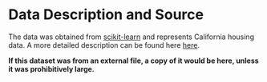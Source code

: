 # Data Description and Source
The data was obtained from [scikit-learn](https://scikit-learn.org/stable/modules/generated/sklearn.datasets.fetch_california_housing.html?highlight=fetch_california_housing) and represents California housing data. A more detailed description can be found here [here](https://scikit-learn.org/stable/datasets/real_world.html#california-housing-dataset).

**If this dataset was from an external file, a copy of it would be here, unless it was prohibitively large.**

